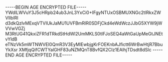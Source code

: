 -----BEGIN AGE ENCRYPTED FILE-----
YWdlLWVuY3J5cHRpb24ub3JnL3YxCi0+IFgyNTUxOSBMUXNGc2tlRkxZWVlIblRl
d3dkQzlvMExqVTVIUkJaMU1UVFBmRlR0SDFjCkd4eWdWczJJbG5XYW9jWVVwVGZj
M3RtUG41QkxiZFR1dTRkdStHdWl2UmMKLS0tIFJoSEQ4aWtGaUpMeGtJNEtvYldB
eTNzVk5mWTNWVEI0QmR3V3EyMlEwbjgKrFOEKnbAJfictt6WrBwHtjR7BbuYkXsr
XMfjqQifCWTYalGHF83uNZMQnT8BvfQX2CIz1EAlhjTDsdt8dSlc
-----END AGE ENCRYPTED FILE-----
